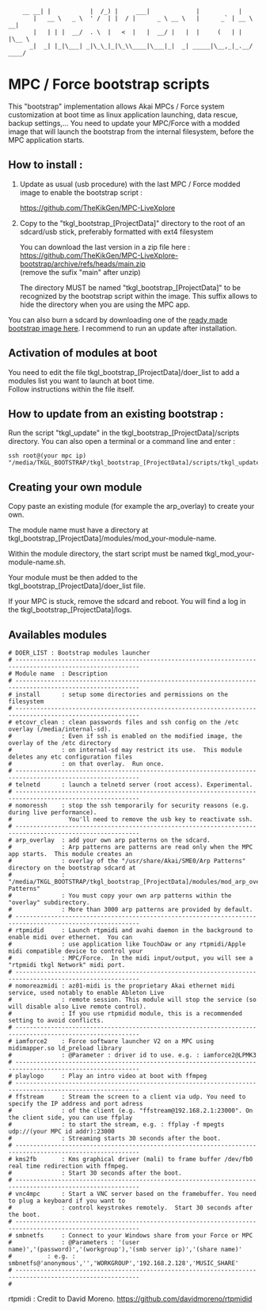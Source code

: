         __ __| |           |  /_) |     ___|             |           |
           |   __ \   _ \  ' /  | |  / |      _ \ __ \   |      _` | __ \   __|
           |   | | |  __/  . \  |   <  |   |  __/ |   |  |     (   | |   |\__ \
          _|  _| |_|\___| _|\_\_|_|\_\\____|\___|_|  _| _____|\__,_|_.__/ ____/

# MPC / Force bootstrap scripts

This "bootstrap" implementation allows Akai MPCs / Force system customization at boot time as linux application launching, data rescue, backup settings,... 
You need to update your MPC/Force with a modded image that will launch the bootstrap from the internal filesystem, before the MPC application starts.

## How to install :

1. Update as usual (usb procedure) with the last MPC / Force modded image to enable the bootstrap script :

   https://github.com/TheKikGen/MPC-LiveXplore  
   
2. Copy to the "tkgl_bootstrap_[ProjectData]" directory to the root of an sdcard/usb stick, preferably formatted with ext4 filesystem    

   You can download the last version in a zip file here : https://github.com/TheKikGen/MPC-LiveXplore-bootstrap/archive/refs/heads/main.zip  
   (remove the sufix "main" after unzip)

   The directory MUST be named "tkgl_bootstrap_[ProjectData]" to be recognized by the bootstrap script within the image. This suffix allows to hide the directory when you are using the MPC app.
   
You can also burn a sdcard by downloading one of the [ready made bootstrap image here](https://drive.google.com/drive/folders/16tqhdznLIwpyl2uw8BjkqHjZw-EEpEF1?usp=sharing).  I recommend to run an update after installation.

## Activation of modules at boot

You need to edit the file tkgl_bootstrap_[ProjectData]/doer_list to add a modules list you want to launch at boot time.  
Follow instructions within the file itself.

## How to update from an existing bootstrap :

Run the script "tkgl_update" in the tkgl_bootstrap_[ProjectData]/scripts directory. 
You can also open a terminal or a command line and enter : 

````  
ssh root@(your mpc ip) "/media/TKGL_BOOTSTRAP/tkgl_bootstrap_[ProjectData]/scripts/tkgl_update"
````  


## Creating your own module 

Copy paste an existing module (for example the arp_overlay) to create your own.  

The module name must have a directory at tkgl_bootstrap_[ProjectData]/modules/mod_your-module-name.

Within the module directory, the start script must be named tkgl_mod_your-module-name.sh.  

Your module must be then added to the tkgl_bootstrap_[ProjectData]/doer_list file.  
        
If your MPC is stuck, remove the sdcard and reboot.  You will find a log in the tkgl_bootstrap_[ProjectData]/logs.  
        
## Availables modules
        
````  
# DOER_LIST : Bootstrap modules launcher
# ---------------------------------------------------------------------------------------------------------
# Module name  : Description
# ---------------------------------------------------------------------------------------------------------
# install      : setup some directories and permissions on the filesystem
# ---------------------------------------------------------------------------------------------------------
# etcovr_clean : clean passwords files and ssh config on the /etc overlay (/media/internal-sd).
#              : Even if ssh is enabled on the modified image, the overlay of the /etc directory 
#              : on internal-sd may restrict its use.  This module deletes any etc configuration files
#              : on that overlay.  Run once.
# ---------------------------------------------------------------------------------------------------------
# telnetd      : launch a telnetd server (root access). Experimental.
# ---------------------------------------------------------------------------------------------------------
# nomoressh    : stop the ssh temporarily for security reasons (e.g. during live performance).
#                You'll need to remove the usb key to reactivate ssh.
# ---------------------------------------------------------------------------------------------------------
# arp_overlay  : add your own arp patterns on the sdcard.
#              : Arp patterns are patterns are read only when the MPC app starts.  This module creates an
#              : overlay of the "/usr/share/Akai/SME0/Arp Patterns" directory on the bootstrap sdcard at
#              : "/media/TKGL_BOOTSTRAP/tkgl_bootstrap_[ProjectData]/modules/mod_arp_overlay/Arp Patterns"
#              : You must copy your own arp patterns within the "overlay" subdirectory.
#              : More than 3000 arp patterns are provided by default. 
# ---------------------------------------------------------------------------------------------------------
# rtpmidid     : Launch rtpmidi and avahi daemon in the background to enable midi over ethernet.  You can
#              : use application like TouchDaw or any rtpmidi/Apple midi compatible device to control your
#              : MPC/Force.  In the midi input/output, you will see a "rtpmidi tkgl Network" midi port.
# ---------------------------------------------------------------------------------------------------------
# nomoreazmidi : az01-midi is the proprietary Akai ethernet midi service, used notably to enable Ableton Live
#              : remote session. This module will stop the service (so will disable also Live remote control).
#              : If you use rtpmidid module, this is a recommended setting to avoid conflicts.
# ---------------------------------------------------------------------------------------------------------
# iamforce2    : Force software launcher V2 on a MPC using midimapper.so ld_preload library
#              : @Parameter : driver id to use. e.g. : iamforce2@LPMK3
# ---------------------------------------------------------------------------------------------------------
# playlogo     : Play an intro video at boot with ffmpeg
# ---------------------------------------------------------------------------------------------------------
# ffstream     : Stream the screen to a client via udp. You need to specify the IP address and port adress 
#              : of the client (e.g. "ffstream@192.168.2.1:23000". On the client side, you can use ffplay 
#              : to start the stream, e.g. : ffplay -f mpegts udp://(your MPC id addr):23000
#              : Streaming starts 30 seconds after the boot.
# ---------------------------------------------------------------------------------------------------------
# kms2fb       : Kms graphical driver (mali) to frame buffer /dev/fb0 real time redirection with ffmpeg.
#              : Start 30 seconds after the boot.
# ---------------------------------------------------------------------------------------------------------
# vnc4mpc      : Start a VNC server based on the framebuffer. You need to plug a keyboard if you want to 
#              : control keystrokes remotely.  Start 30 seconds after the boot.
# ---------------------------------------------------------------------------------------------------------
# smbnetfs     : Connect to your Windows share from your Force or MPC
#              : @Parameters : '(user name)','(password)','(workgroup'),'(smb server ip)','(share name)'
#	       : e.g. : smbnetfs@'anonymous','','WORKGROUP','192.168.2.128','MUSIC_SHARE'  	 
# ---------------------------------------------------------------------------------------------------------
#
````

rtpmidi : Credit to David Moreno.  https://github.com/davidmoreno/rtpmidid




